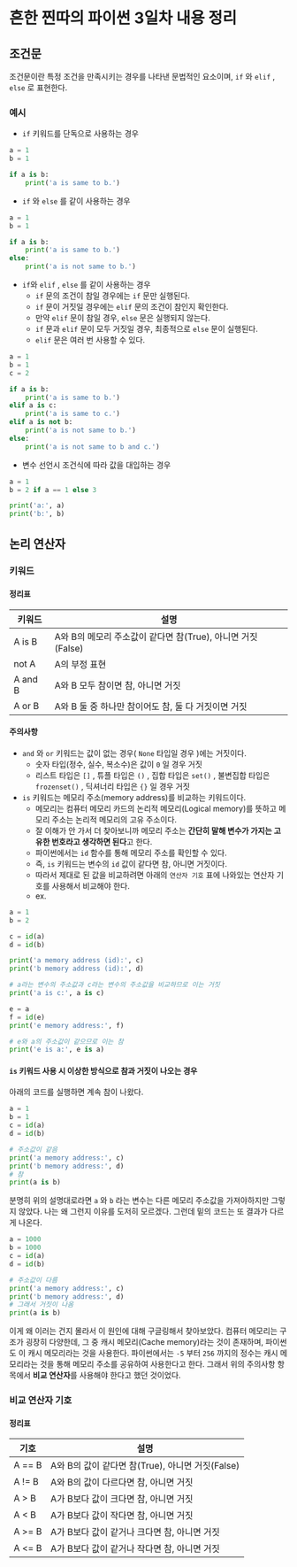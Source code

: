 # 흔한 찐따의 파이썬 3일차 내용 정리

## 조건문
조건문이란 특정 조건을 만족시키는 경우를 나타낸 문법적인 요소이며, `if` 와 `elif` , `else` 로 표현한다.

### 예시
- `if` 키워드를 단독으로 사용하는 경우
```python
a = 1
b = 1

if a is b:
    print('a is same to b.')
```

- `if` 와 `else` 를 같이 사용하는 경우
```python
a = 1
b = 1

if a is b:
    print('a is same to b.')
else:
    print('a is not same to b.')
```

- `if`와 `elif` , `else` 를 같이 사용하는 경우
  - `if` 문의 조건이 참일 경우에는 `if` 문만 실행된다.
  - `if` 문이 거짓일 경우에는 `elif` 문의 조건이 참인지 확인한다.
  - 만약 `elif` 문이 참일 경우, `else` 문은 실행되지 않는다.
  - `if` 문과 `elif` 문이 모두 거짓일 경우, 최종적으로 `else` 문이 실행된다.
  - `elif` 문은 여러 번 사용할 수 있다.
```python
a = 1
b = 1
c = 2

if a is b:
    print('a is same to b.')
elif a is c:
    print('a is same to c.')
elif a is not b:
    print('a is not same to b.')
else:
    print('a is not same to b and c.')
```

- 변수 선언시 조건식에 따라 값을 대입하는 경우
```python
a = 1
b = 2 if a == 1 else 3

print('a:', a)
print('b:', b)
```

## 논리 연산자

### 키워드

#### 정리표
| 키워드    | 설명                                                     |
| ------- | ---------------------------------------------------------- |
| A is B  | A와 B의 메모리 주소값이 같다면 참(True), 아니면 거짓(False) |
| not A   | A의 부정 표현                                              |
| A and B | A와 B 모두 참이면 참, 아니면 거짓                           | 
| A or B  | A와 B 둘 중 하나만 참이어도 참, 둘 다 거짓이면 거짓         |

#### 주의사항
- `and` 와 `or` 키워드는 값이 없는 경우( `None` 타입일 경우 )에는 거짓이다.
  - 숫자 타입(정수, 실수, 복소수)은 값이 `0` 일 경우 거짓
  - 리스트 타입은 `[]` , 튜플 타입은 `()` , 집합 타입은 `set()` , 불변집합 타입은 `frozenset()` , 딕셔너리 타입은 `{}` 일 경우 거짓
- `is` 키워드는 메모리 주소(memory address)를 비교하는 키워드이다.
  - 메모리는 컴퓨터 메모리 카드의 논리적 메모리(Logical memory)를 뜻하고 메모리 주소는 논리적 메모리의 고유 주소이다.
  - 잘 이해가 안 가서 더 찾아보니까 메모리 주소는 **간단히 말해 변수가 가지는 고유한 번호라고 생각하면 된다**고 한다.
  - 파이썬에서는 `id` 함수를 통해 메모리 주소를 확인할 수 있다.
  - 즉, `is` 키워드는 변수의 `id` 값이 같다면 참, 아니면 거짓이다.
  - 따라서 제대로 된 값을 비교하려면 아래의 `연산자 기호` 표에 나와있는 연산자 기호를 사용해서 비교해야 한다.
  - ex.
```python
a = 1
b = 2

c = id(a)
d = id(b)

print('a memory address (id):', c)
print('b memory address (id):', d)

# a라는 변수의 주소값과 c라는 변수의 주소값을 비교하므로 이는 거짓
print('a is c:', a is c)

e = a
f = id(e)
print('e memory address:', f)

# e와 a의 주소값이 같으므로 이는 참
print('e is a:', e is a)
```

#### `is` 키워드 사용 시 이상한 방식으로 참과 거짓이 나오는 경우
아래의 코드를 실행하면 계속 참이 나왔다.
```python
a = 1
b = 1
c = id(a)
d = id(b)

# 주소값이 같음
print('a memory address:', c)
print('b memory address:', d)
# 참
print(a is b)
```
분명히 위의 설명대로라면 `a` 와 `b` 라는 변수는 다른 메모리 주소값을 가져야하지만 그렇지 않았다.
나는 왜 그런지 이유를 도저히 모르겠다.
그런데 밑의 코드는 또 결과가 다르게 나온다.
```python
a = 1000
b = 1000
c = id(a)
d = id(b)

# 주소값이 다름
print('a memory address:', c)
print('b memory address:', d)
# 그래서 거짓이 나옴
print(a is b)
```
이게 왜 이러는 건지 몰라서 이 원인에 대해 구글링해서 찾아보았다.
컴퓨터 메모리는 구조가 굉장히 다양한데, 그 중 캐시 메모리(Cache memory)라는 것이 존재하며, 파이썬도 이 캐시 메모리라는 것을 사용한다.
파이썬에서는 `-5` 부터 `256` 까지의 정수는 캐시 메모리라는 것을 통해 메모리 주소를 공유하여 사용한다고 한다.
그래서 위의 주의사항 항목에서 **비교 연산자**를 사용해야 한다고 했던 것이었다.


### 비교 연산자 기호

#### 정리표
| 기호   | 설명                                            |
| ------ | ----------------------------------------------- |
| A == B | A와 B의 값이 같다면 참(True), 아니면 거짓(False) |
| A != B | A와 B의 값이 다르다면 참, 아니면 거짓            |
| A > B  | A가 B보다 값이 크다면 참, 아니면 거짓            |
| A < B  | A가 B보다 값이 작다면 참, 아니면 거짓            |
| A >= B | A가 B보다 값이 같거나 크다면 참, 아니면 거짓     |
| A <= B | A가 B보다 값이 같거나 작다면 참, 아니면 거짓     |
